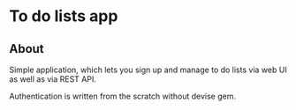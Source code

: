 # To do lists app

## About

Simple application, which lets you sign up and manage to do lists via web UI as well as via REST API.

Authentication is written from the scratch without devise gem.
